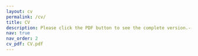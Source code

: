 ```yaml
---
layout: cv
permalink: /cv/
title: CV
description: Please click the PDF button to see the complete version.---->>
nav: true
nav_order: 2
cv_pdf: CV.pdf
---
```

